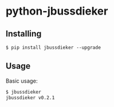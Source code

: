 # python-jbussdieker

## Installing

```
$ pip install jbussdieker --upgrade
```

## Usage

Basic usage:

```bash
$ jbussdieker
jbussdieker v0.2.1
```

